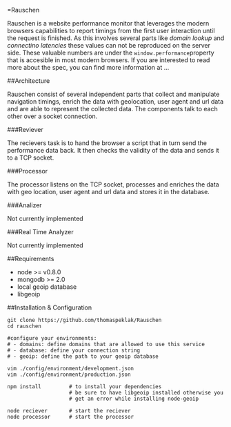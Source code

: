 =Rauschen

Rauschen is a website performance monitor that leverages the modern browsers capabilities to report timings from the first user interaction until the request is finished. As this involves several parts like _domain lookup_ and _connectino latencies_ these values can not be reproduced on the server side. These valuable numbers are under the `window.performance`property that is accesible in most modern browsers. If you are interested to read more about the spec, you can find more information at ...


##Architecture

Rauschen consist of several independent parts that collect and manipulate navigation timings, enrich the data with geolocation, user agent and url data and are able to represent the collected data. The components talk to each other over a socket connection.

###Reviever

The recievers task is to hand the browser a script that in turn send the performance data back. It then checks the validity of the data and sends it to a TCP socket.

###Processor

The processor listens on the TCP socket, processes and enriches the data with geo location, user agent and url data and stores it in the database.

###Analizer

Not currently implemented

###Real Time Analyzer

Not currently implemented

##Requirements

- node >= v0.8.0
- mongodb >= 2.0
- local geoip database
- libgeoip

##Installation & Configuration

```
git clone https://github.com/thomaspeklak/Rauschen
cd rauschen

#configure your environments:
# - domains: define domains that are allowed to use this service
# - database: define your connection string
# - geoip: define the path to your geoip database

vim ./config/environment/development.json
vim ./config/environment/production.json

npm install         # to install your dependencies
                    # be sure to have libgeoip installed otherwise you
                    # get an error while installing node-geoip

node reciever       # start the reciever
node processor      # start the processor
```
